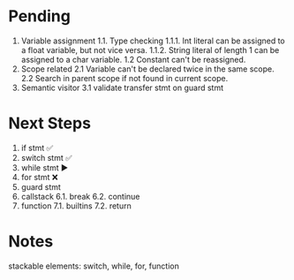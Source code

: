 # Pending
1. Variable assignment
    1.1. Type checking
        1.1.1. Int literal can be assigned to a float variable, but not vice versa.
        1.1.2. String literal of length 1 can be assigned to a char variable.
    1.2 Constant can't be reassigned.
2. Scope related
    2.1 Variable can't be declared twice in the same scope.
    2.2 Search in parent scope if not found in current scope.
3. Semantic visitor
    3.1 validate transfer stmt on guard stmt

# Next Steps
1. if stmt          ✅
2. switch stmt      ✅
3. while stmt       ▶
4. for stmt         ❌
5. guard stmt       
6. callstack
    6.1. break
    6.2. continue
7. function
    7.1. builtins
    7.2. return


# Notes

stackable elements: switch, while, for, function